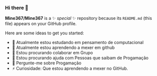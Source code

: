### Hi there 👋

**Mine367/Mine367** is a ✨ _special_ ✨ repository because its `README.md` (this file) appears on your GitHub profile.

Here are some ideas to get you started:

- 🔭 Atualmente estou estudando em pensamento de computacional
- 🌱 Atualmente estou aprendendo a mexer em github
- 👯 Estou procurando colaborar em Grupo
- 🤔 Estou procurando ajuda com Pessoas que saibam de Progamação
- 💬 Pergunte-me sobre Progamação
- ⚡ Curiosidade: Que estou aprendendo a mexer no GitHub.
